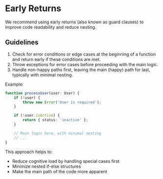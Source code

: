 # Early Returns

We recommend using early returns (also known as guard clauses) to improve code readability and reduce nesting.

## Guidelines

1. Check for error conditions or edge cases at the beginning of a function and return early if these conditions are met.
2. Throw exceptions for error cases before proceeding with the main logic.
3. Handle non-happy paths first, leaving the main (happy) path for last, typically with minimal nesting.

Example:
```typescript
function processUser(user: User) {
    if (!user) {
        throw new Error('User is required');
    }

    if (!user.isActive) {
        return { status: 'inactive' };
    }

    // Main logic here, with minimal nesting
    // ...
}
```

This approach helps to:
- Reduce cognitive load by handling special cases first
- Minimize nested if-else structures
- Make the main path of the code more apparent